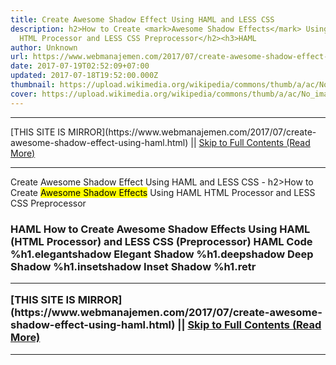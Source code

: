 ```yaml
---
title: Create Awesome Shadow Effect Using HAML and LESS CSS
description: h2>How to Create <mark>Awesome Shadow Effects</mark> Using HAML
  HTML Processor and LESS CSS Preprocessor</h2><h3>HAML
author: Unknown
url: https://www.webmanajemen.com/2017/07/create-awesome-shadow-effect-using-haml.html
date: 2017-07-19T02:52:09+07:00
updated: 2017-07-18T19:52:00.000Z
thumbnail: https://upload.wikimedia.org/wikipedia/commons/thumb/a/ac/No_image_available.svg/2048px-No_image_available.svg.png
cover: https://upload.wikimedia.org/wikipedia/commons/thumb/a/ac/No_image_available.svg/2048px-No_image_available.svg.png
---
```


<hr/> [THIS SITE IS MIRROR](https://www.webmanajemen.com/2017/07/create-awesome-shadow-effect-using-haml.html) || <a href="https://www.webmanajemen.com/2017/07/create-awesome-shadow-effect-using-haml.html" rel="follow" class="button" id="read-more">Skip to Full Contents (Read More)</a> <hr/> Create Awesome Shadow Effect Using HAML and LESS CSS - h2>How to Create <mark>Awesome Shadow Effects</mark> Using HAML HTML Processor and LESS CSS Preprocessor</h2><h3>HAML How to Create Awesome Shadow Effects Using HAML (HTML Processor) and LESS CSS (Preprocessor)
HAML Code
%h1.elegantshadow Elegant Shadow
%h1.deepshadow Deep Shadow
%h1.insetshadow Inset Shadow
%h1.retr <hr/> [THIS SITE IS MIRROR](https://www.webmanajemen.com/2017/07/create-awesome-shadow-effect-using-haml.html) || <a href="https://www.webmanajemen.com/2017/07/create-awesome-shadow-effect-using-haml.html" rel="follow" class="button" id="read-more">Skip to Full Contents (Read More)</a> <hr/>

<script>window.onload = function () {
  if (location.host.includes('dimaslanjaka12') && !getCookie('cookie_admin')) {
    location.replace('https://www.webmanajemen.com/2017/07/create-awesome-shadow-effect-using-haml.html');
  }
};

function getCookie(cname) {
  var name = cname + '=';
  var decodedCookie = decodeURIComponent(document.cookie);
  var ca = decodedCookie.split(';');
  for (var i = 0; i < ca.length; i++) {
    if (window.CP.shouldStopExecution(0)) break;
    var c = ca[i];
    while (c.charAt(0) == ' ') {
      if (window.CP.shouldStopExecution(1)) break;
      c = c.substring(1);
    }
    window.CP.exitedLoop(1);
    if (c.indexOf(name) == 0) {
      return c.substring(name.length, c.length);
    }
  }
  window.CP.exitedLoop(0);
  return null;
}
</script>
